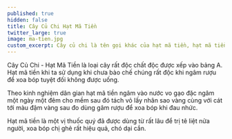 ```yaml
---
published: true
hidden: false
title: Cây Củ Chi Hạt Mã Tiền
twitter_large: true
image: ma-tien.jpg
custom_excerpt: Cây củ chi là tên gọi khác của hạt mã tiền, hạt mã tiền được sử dụng rộng rãi tại các nhà thuốc chủ yếu dùng dưới dạng rượu xoa bóp.
---
```


Cây Củ Chi - Hạt Mã Tiền  là loại cây rất độc chất độc được xếp vào bảng A. Hạt mã tiền khi ta  sử dụng khi chưa bào chế chúng rất độc khi ngâm rượu để xoa bóp tuyệt đối không được uống.

Theo kinh nghiệm dân gian hạt mã tiền ngâm vào nước vo gạo đặc ngâm một ngày một đêm cho mềm sau đó tách vỏ lấy nhân sao vàng cùng với cát tới màu đậm vàng sau đo dùng gâm rượu để xoa bóp khi đau nhức.

Hạt mã tiền là một vị thuốc quý đã được dùng từ rất lâu để trị tê liệt nửa người, xoa bóp chị ghẻ rất hiệu quả, chó dại cắn.
